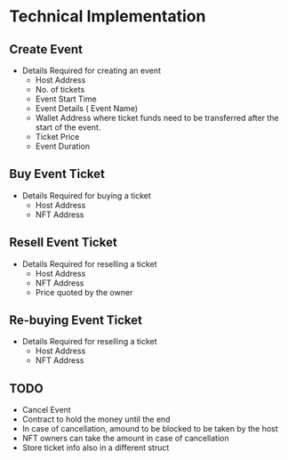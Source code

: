 # Technical Implementation

## Create Event
- Details Required for creating an event
    - Host Address
    - No. of tickets
    - Event Start Time
    - Event Details ( Event Name)
    - Wallet Address where ticket funds need to be transferred after the start of the event.
    - Ticket Price
    - Event Duration

## Buy Event Ticket
- Details Required for buying a ticket
    - Host Address
    - NFT Address

## Resell Event Ticket
- Details Required for reselling a ticket
    - Host Address
    - NFT Address
    - Price quoted by the owner

## Re-buying Event Ticket
- Details Required for reselling a ticket
    - Host Address
    - NFT Address

## TODO
- Cancel Event
- Contract to hold the money until the end
- In case of cancellation, amound to be blocked to be taken by the host
- NFT owners can take the amount in case of cancellation
- Store ticket info also in a different struct
